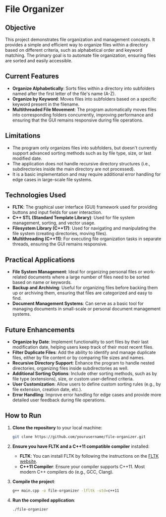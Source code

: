 # File Organizer

## Objective
This project demonstrates file organization and management concepts. It provides a simple and efficient way to organize files within a directory based on different criteria, such as alphabetical order and keyword matching. The primary goal is to automate file organization, ensuring files are sorted and easily accessible.

## Current Features
- **Organize Alphabetically**: Sorts files within a directory into subfolders named after the first letter of the file's name (A-Z).
- **Organize by Keyword**: Moves files into subfolders based on a specific keyword present in the filename.
- **Multithreaded File Movement**: The program automatically moves files into corresponding folders concurrently, improving performance and ensuring that the GUI remains responsive during file operations.

## Limitations
- The program only organizes files into subfolders, but doesn't currently support advanced sorting methods such as by file type, size, or last modified date.
- The application does not handle recursive directory structures (i.e., subdirectories inside the main directory are not processed).
- It is a basic implementation and may require additional error handling for edge cases in large-scale file systems.

## Technologies Used
- **FLTK**: The graphical user interface (GUI) framework used for providing buttons and input fields for user interaction.
- **C++ STL (Standard Template Library)**: Used for file system management, sorting, and vector usage.
- **Filesystem Library (C++17)**: Used for navigating and manipulating the file system (creating directories, moving files).
- **Multithreading (C++11)**: For executing file organization tasks in separate threads, ensuring the GUI remains responsive.

## Practical Applications
- **File System Management**: Ideal for organizing personal files or work-related documents where a large number of files need to be sorted based on name or keywords.
- **Backup and Archiving**: Useful for organizing files before backing them up or archiving them, ensuring that files are categorized and easy to find.
- **Document Management Systems**: Can serve as a basic tool for managing documents in small-scale or personal document management systems.

## Future Enhancements
- **Organize by Date**: Implement functionality to sort files by their last modification date, helping users keep track of their most recent files.
- **Filter Duplicate Files**: Add the ability to identify and manage duplicate files, either by file content or by comparing file sizes and names.
- **Recursive Directory Support**: Enhance the program to handle nested directories, organizing files inside subdirectories as well.
- **Additional Sorting Options**: Include other sorting methods, such as by file type (extensions), size, or custom user-defined criteria.
- **User Customization**: Allow users to define custom sorting rules (e.g., by file extension, creation date, etc.).
- **Error Handling**: Improve error handling for edge cases and provide more detailed user feedback during file operations.

## How to Run

1. **Clone the repository** to your local machine:
   ```bash
   git clone https://github.com/yourusername/file-organizer.git
   ```

2. **Ensure you have FLTK and a C++11 compatible compiler** installed:
   - **FLTK**: You can install FLTK by following the instructions on the [FLTK website](https://www.fltk.org/).
   - **C++11 Compiler**: Ensure your compiler supports C++11. Most modern C++ compilers do (e.g., GCC, Clang).

3. **Compile the project**:
   ```bash
   g++ main.cpp -o file-organizer -lfltk -std=c++11
   ```

4. **Run the compiled application**:
   ```bash
   ./file-organizer
   ```
